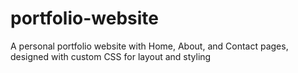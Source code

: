 # portfolio-website
A personal portfolio website with Home, About, and Contact pages, designed with custom CSS for layout and styling
